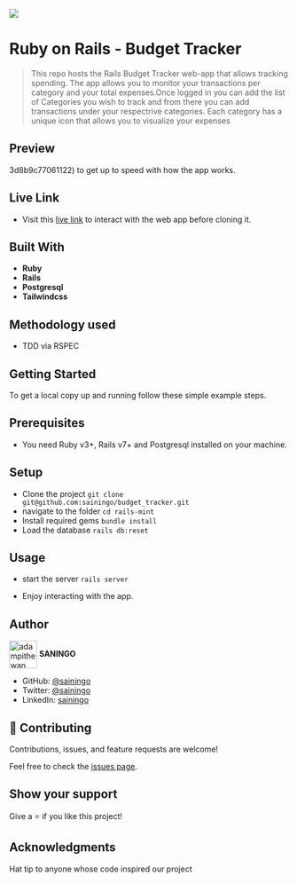 ![](https://img.shields.io/badge/Microverse-blueviolet)
# Ruby on Rails - Budget Tracker

> This repo hosts the Rails Budget Tracker web-app that allows tracking spending. The app allows you to monitor your transactions per category and your total expenses.Once logged in you can add the list of Categories you wish to track and from there you can add transactions under your respectrive categories. Each category has a unique icon that allows you to visualize your expenses

## Preview




3d8b9c77061122) to get up to speed with how the app works. 

## Live Link

- Visit this [live link](https://budgetr-tracker.herokuapp.com) to interact with the web app before cloning it.


## Built With

- **Ruby**
- **Rails**
- **Postgresql**
- **Tailwindcss**

## Methodology used 
- TDD via RSPEC
  
## Getting Started
To get a local copy up and running follow these simple example steps.


## Prerequisites

- You need Ruby v3+, Rails v7+ and Postgresql installed on your machine.

## Setup
- Clone the project `git clone git@github.com:sainingo/budget_tracker.git`
- navigate to the folder `cd rails-mint`
- Install required gems `bundle install`
- Load the database `rails db:reset`

## Usage
- start the server `rails server`

- Enjoy interacting with the app.

## Author

<a href="https://github.com/sainingo" target="blank"><img align="center"
      src="https://avatars.githubusercontent.com/u/32932447?s=40&v=4"
      alt="adampithewan" height="50" width="50"/></a> **SANINGO**
      
- GitHub: [@sainingo](https://github.com/sainingo)
- Twitter: [@sainingo](https://www.linkedin.com/in/sainingo/)
- LinkedIn: [sainingo](https://twitter.com/saningoInn)

## 🤝 Contributing

Contributions, issues, and feature requests are welcome!

Feel free to check the [issues page](https://github.com/Benmuiruri/budget_tracker/issues).

## Show your support

Give a ⭐️ if you like this project!

## Acknowledgments
Hat tip to anyone whose code inspired our project
  
